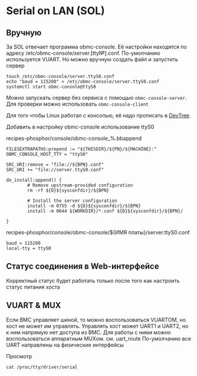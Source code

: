 # Serial on LAN (SOL)

## Вручную

За SOL отвечает программа obmc-console. Её настройки находятся по адресу /etc/obmc-console/server.\[tty№\].conf.
По-умолчанию используется VUART. Но можно вручную создать файл и запустить сервер

```
touch /etc/obmc-console/server.ttyS0.conf 
echo "baud = 115200" > /etc/obmc-console/server.ttyS0.conf
systemctl start obmc-console@ttyS0
```
Можно запускать сервер без сервиса с помощью `obmc-console-server`. Для проверки можно использовать `obmc-console-client`

Для того чтобы Linux работал с консолью, её надо прописать в [DevTree](console).


Добавить в настройку obmc-console использование ttyS0

recipes-phosphor/console/obmc-console_%.bbappend
	
```
FILESEXTRAPATHS:prepend := "${THISDIR}/${PN}/${MACHINE}:"
OBMC_CONSOLE_HOST_TTY = "ttyS0"

SRC_URI:remove = "file://${BPN}.conf"
SRC_URI += "file://server.ttyS0.conf"

do_install:append() {
        # Remove upstream-provided configuration
        rm -rf ${D}${sysconfdir}/${BPN}

        # Install the server configuration
        install -m 0755 -d ${D}${sysconfdir}/${BPN}
        install -m 0644 ${WORKDIR}/*.conf ${D}${sysconfdir}/${BPN}/

}
```

recipes-phosphor/console/obmc-console/${ИМЯ платы}/server.ttyS0.conf

```
baud = 115200
local-tty = ttyS0
```

## Статус соединения в Web-интерфейсе
Корректный статус будет работать только после того как настроить статус питания хоста
## VUART & MUX
Если BMC управляет шиной, то можно воспользоваться VUARTOM, но хост не может им управлять. Управлять хост может UART1 и UART2, но к ним напрямую нет доступа из BMC. Для работы с ними можно воспользоваться аппаратным MUXом. см. uart_route
По-умолчанию все UART направлены на физические интерфейсы

Просмотр 
```
cat /proc/tty/driver/serial
```